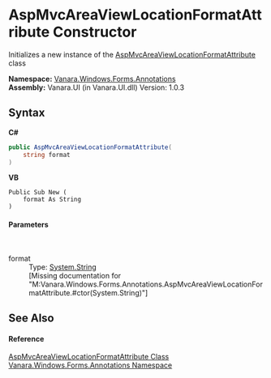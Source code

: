 # AspMvcAreaViewLocationFormatAttribute Constructor 
 

Initializes a new instance of the <a href="ef55c2e7-5a62-9e61-e237-a0a9f5e2f723">AspMvcAreaViewLocationFormatAttribute</a> class

**Namespace:**&nbsp;<a href="600255aa-5477-7018-00f3-14fce5adebc9">Vanara.Windows.Forms.Annotations</a><br />**Assembly:**&nbsp;Vanara.UI (in Vanara.UI.dll) Version: 1.0.3

## Syntax

**C#**<br />
``` C#
public AspMvcAreaViewLocationFormatAttribute(
	string format
)
```

**VB**<br />
``` VB
Public Sub New ( 
	format As String
)
```


#### Parameters
&nbsp;<dl><dt>format</dt><dd>Type: <a href="http://msdn2.microsoft.com/en-us/library/s1wwdcbf" target="_blank">System.String</a><br />\[Missing <param name="format"/> documentation for "M:Vanara.Windows.Forms.Annotations.AspMvcAreaViewLocationFormatAttribute.#ctor(System.String)"\]</dd></dl>

## See Also


#### Reference
<a href="ef55c2e7-5a62-9e61-e237-a0a9f5e2f723">AspMvcAreaViewLocationFormatAttribute Class</a><br /><a href="600255aa-5477-7018-00f3-14fce5adebc9">Vanara.Windows.Forms.Annotations Namespace</a><br />